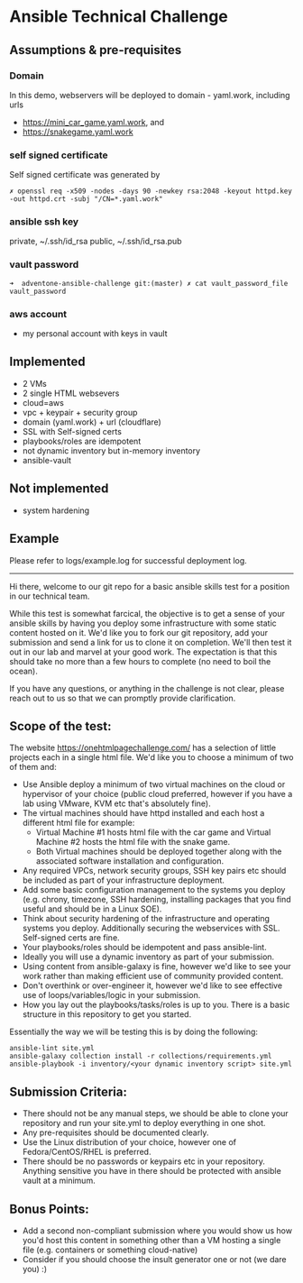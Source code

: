# Ansible Technical Challenge

## Assumptions & pre-requisites

### Domain
In this demo, webservers will be deployed to domain - yaml.work, including urls
 - https://mini_car_game.yaml.work, and
 - https://snakegame.yaml.work

### self signed certificate
Self signed certificate was generated by
```
✗ openssl req -x509 -nodes -days 90 -newkey rsa:2048 -keyout httpd.key -out httpd.crt -subj "/CN=*.yaml.work"
```

### ansible ssh key
private, ~/.ssh/id_rsa
public,  ~/.ssh/id_rsa.pub


### vault password
```
➜  adventone-ansible-challenge git:(master) ✗ cat vault_password_file 
vault_password
```

### aws account
 - my personal account with keys in vault

## Implemented
 - 2 VMs
 - 2 single HTML websevers
 - cloud=aws
 - vpc + keypair + security group
 - domain (yaml.work) + url (cloudflare)
 - SSL with Self-signed certs
 - playbooks/roles are idempotent
 - not dynamic inventory but in-memory inventory
 - ansible-vault

## Not implemented
 - system hardening

## Example
Please refer to logs/example.log for successful deployment log.

---

Hi there, welcome to our git repo for a basic ansible skills test for a position in our technical team.

While this test is somewhat farcical, the objective is to get a sense of your ansible skills by having you deploy some infrastructure with some static content hosted on it. We'd like you to fork our git repository, add your submission and send a link for us to clone it on completion. We'll then test it out in our lab and marvel at your good work. The expectation is that this should take no more than a few hours to complete (no need to boil the ocean).

If you have any questions, or anything in the challenge is not clear, please reach out to us so that we can promptly provide clarification.

## Scope of the test:

The website https://onehtmlpagechallenge.com/ has a selection of little projects each in a single html file. We'd like you to choose a minimum of two of them and:

- Use Ansible deploy a minimum of two virtual machines on the cloud or hypervisor of your choice (public cloud preferred, however if you have a lab using VMware, KVM etc that's absolutely fine).
- The virtual machines should have httpd installed and each host a different html file for example:
	- Virtual Machine #1 hosts html file with the car game and Virtual Machine #2 hosts the html file with the snake game.
	- Both Virtual machines should be deployed together along with the associated software installation and configuration.
- Any required VPCs, network security groups, SSH key pairs etc should be included as part of your infrastructure deployment.
- Add some basic configuration management to the systems you deploy (e.g. chrony, timezone, SSH hardening, installing packages that you find useful and should be in a Linux SOE).
- Think about security hardening of the infrastructure and operating systems you deploy. Additionally securing the webservices with SSL. Self-signed certs are fine.
- Your playbooks/roles should be idempotent and pass ansible-lint.
- Ideally you will use a dynamic inventory as part of your submission.
- Using content from ansible-galaxy is fine, however we'd like to see your work rather than making efficient use of community provided content.
- Don't overthink or over-engineer it, however we'd like to see effective use of loops/variables/logic in your submission.
- How you lay out the playbooks/tasks/roles is up to you. There is a basic structure in this repository to get you started.

Essentially the way we will be testing this is by doing the following:

```
ansible-lint site.yml
ansible-galaxy collection install -r collections/requirements.yml
ansible-playbook -i inventory/<your dynamic inventory script> site.yml
```

## Submission Criteria:

- There should not be any manual steps, we should be able to clone your repository and run your site.yml to deploy everything in one shot.
- Any pre-requisites should be documented clearly.
- Use the Linux distribution of your choice, however one of Fedora/CentOS/RHEL is preferred.
- There should be no passwords or keypairs etc in your repository. Anything sensitive you have in there should be protected with ansible vault at a minimum.

## Bonus Points:

- Add a second non-compliant submission where you would show us how you'd host this content in something other than a VM hosting a single file (e.g. containers or something cloud-native)
- Consider if you should choose the insult generator one or not (we dare you) :)
